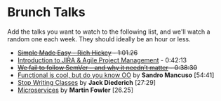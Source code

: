 # Brunch Talks

Add the talks you want to watch to the following list, and we'll watch a random one each week. They should ideally be an hour or less. 

* ~~[Simple Made Easy - Rich Hickey](http://www.infoq.com/presentations/Simple-Made-Easy) - 1:01.26~~
* [Introduction to JIRA & Agile Project Management](https://www.youtube.com/watch?v=NrHpXvDXVrw) - 0:42:13
* ~~[We fail to follow SemVer – and why it needn’t matter](https://www.youtube.com/watch?v=tc2UgG5L7WM) - 0:38:30~~
* [Functional is cool, but do you know OO](http://www.parleys.com/play/51aa0172e4b01033a7e4b67a/) by **Sandro Mancuso** [54:41]
* [Stop Writing Classes](http://pyvideo.org/video/880/stop-writing-classes) by **Jack Diederich** [27:29]
* [Microservices](https://www.youtube.com/watch?v=wgdBVIX9ifA) by **Martin Fowler** [26.25]

